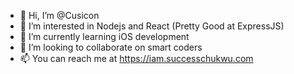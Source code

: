 - 👋 Hi, I’m @Cusicon
- 👀 I’m interested in Nodejs and React (Pretty Good at ExpressJS)
- 🌱 I’m currently learning iOS development
- 💞️ I’m looking to collaborate on smart coders
- 📫 You can reach me at https://iam.successchukwu.com

<!---
Cusicon/Cusicon is a ✨ special ✨ repository because its `README.md` (this file) appears on your GitHub profile.
You can click the Preview link to take a look at your changes.
--->
